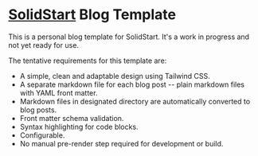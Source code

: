 # [SolidStart](https://docs.solidjs.com/solid-start) Blog Template

This is a personal blog template for SolidStart. It's a work in progress and not yet ready for use.

The tentative requirements for this template are:

- A simple, clean and adaptable design using Tailwind CSS.
- A separate markdown file for each blog post -- plain markdown files with YAML front matter.
- Markdown files in designated directory are automatically converted to blog posts.
- Front matter schema validation.
- Syntax highlighting for code blocks.
- Configurable.
- No manual pre-render step required for development or build.
